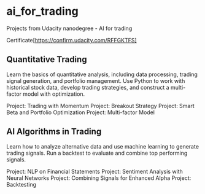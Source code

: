 # ai_for_trading
Projects from Udacity nanodegree - AI for trading

Certificate[https://confirm.udacity.com/RFFGKTFS]

## Quantitative Trading

Learn the basics of quantitative analysis, including data processing, trading signal generation, and portfolio management. Use Python to work with historical stock data, develop trading strategies, and construct a multi-factor model with optimization.

Project: Trading with Momentum
Project: Breakout Strategy
Project: Smart Beta and Portfolio Optimization
Project: Multi-factor Model

## AI Algorithms in Trading

Learn how to analyze alternative data and use machine learning to generate trading signals. Run a backtest to evaluate and combine top performing signals.

Project: NLP on Financial Statements
Project: Sentiment Analysis with Neural Networks
Project: Combining Signals for Enhanced Alpha
Project: Backtesting
